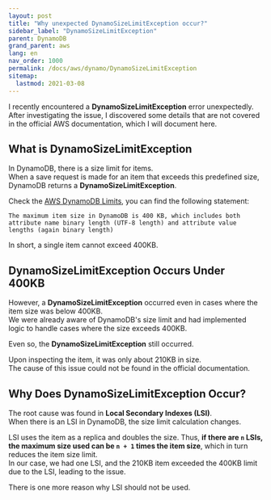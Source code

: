```yaml
---
layout: post
title: "Why unexpected DynamoSizeLimitException occur?"
sidebar_label: "DynamoSizeLimitException"
parent: DynamoDB
grand_parent: aws
lang: en
nav_order: 1000
permalink: /docs/aws/dynamo/DynamoSizeLimitException
sitemap:
  lastmod: 2021-03-08
---
```


I recently encountered a **DynamoSizeLimitException** error unexpectedly.  
After investigating the issue, I discovered some details that are not covered in the official AWS documentation, which I will document here.

## What is DynamoSizeLimitException

In DynamoDB, there is a size limit for items.  
When a save request is made for an item that exceeds this predefined size, DynamoDB returns a **DynamoSizeLimitException**.

Check the [AWS DynamoDB Limits](https://docs.aws.amazon.com/amazondynamodb/latest/developerguide/ServiceQuotas.html#limits-items), you can find the following statement:

```
The maximum item size in DynamoDB is 400 KB, which includes both attribute name binary length (UTF-8 length) and attribute value lengths (again binary length)
```

In short, a single item cannot exceed 400KB.

## DynamoSizeLimitException Occurs Under 400KB

However, a **DynamoSizeLimitException** occurred even in cases where the item size was below 400KB.  
We were already aware of DynamoDB's size limit and had implemented logic to handle cases where the size exceeds 400KB.

Even so, the **DynamoSizeLimitException** still occurred.

Upon inspecting the item, it was only about 210KB in size.  
The cause of this issue could not be found in the official documentation.

## Why Does DynamoSizeLimitException Occur?

The root cause was found in **Local Secondary Indexes (LSI)**.  
When there is an LSI in DynamoDB, the size limit calculation changes.

LSI uses the item as a replica and doubles the size.
Thus, **if there are `n` LSIs, the maximum size used can be `n + 1` times the item size**, which in turn reduces the item size limit.  
In our case, we had one LSI, and the 210KB item exceeded the 400KB limit due to the LSI, leading to the issue.

There is one more reason why LSI should not be used.
